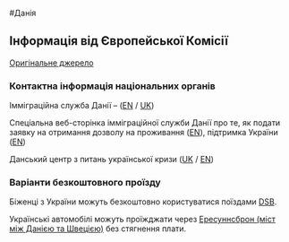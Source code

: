 #Данія

## Інформація від Європейської Комісії

[Оригінальне джерело](https://ec.europa.eu/info/strategy/priorities-2019-2024/stronger-europe-world/eu-solidarity-ukraine/eu-assistance-ukraine/information-people-fleeing-war-ukraine_uk)

### Контактна інформація національних органів

Імміграційна служба Данії – ([EN](https://www.nyidanmark.dk/en-GB/Words-and-concepts/F%C3%A6lles/Information-to-Ukrainian-citizens) / [UK](https://www.nyidanmark.dk/de-DE/Words%20and%20Concepts%20Front%20Page/Shared/Information%20Ukraine))

Спеціальна веб-сторінка імміграційної служби Данії про те, як подати заявку на отримання дозволу на проживання ([EN](https://www.nyidanmark.dk/en-GB/Words-and-concepts/F%C3%A6lles/Information-to-Ukrainian-citizens)), підтримка України ([EN](https://um.dk/en/danida/countries-and-regions/ukraine))

Данський центр з питань української кризи ([UK](https://en.kriseinformation.dk/%d1%83%d0%ba%d1%80%d0%b0%d1%97%d0%bd%d1%81%d1%8c%d0%ba%d0%b8%d0%b9) / [EN](https://en.kriseinformation.dk/for-ukrainians))

### Варіанти безкоштовного проїзду

Біженці з України можуть безкоштовно користуватися поїздами [DSB](https://www.dsb.dk/eng-ukraine/).

Українські автомобілі можуть проїжджати через [Ересуннсброн (міст між Данією та Швецією)](https://news.cision.com/dk/oresundsbro-konsortiet/r/oresundsbron-hjaelper-flygtninge-fra-ukraine,c3516509) без стягнення плати.
